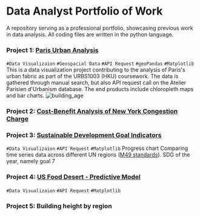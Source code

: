 # Data Analyst Portfolio of Work
A repository serving as a professional portfolio, showcasing previous work in data analysis. All coding files are written in the python language.

### Project 1: [Paris Urban Analysis](https://github.com/cwtravisyip/paris_urban_data_visualisation)
`#Data Visualizaion` `#Geospacial Data` `#API Request` `#geoPandas` `#Matplotlib`
This is a data visualization project contributing to the analysis of Paris's urban fabric as part of the URBS1003 (HKU) coursework. The data is gathered through manual search, but also API request call on the Atelier Parisien d'Urbanism database. The end products include chloropleth maps and bar charts.
![building_age](https://user-images.githubusercontent.com/78350303/204972170-62b28306-20b1-46c1-a1f3-34cc0d846fd9.png)

### Project 2: [Cost-Benefit Analysis of New York Congestion Charge](https://github.com/cwtravisyip/nyc_congestioncharge_economicanalysis)

### Project 3: [Sustainable Development Goal Indicators](https://github.com/cwtravisyip/unsd_global_database)
`#Data Visualizaion` `#API Request` `#Matplotlib`
Progress chart
Comparing time series data across different UN regions ([M49 standards](https://unstats.un.org/unsd/methodology/m49/)).
SDG of the year, namely goal 7

### Project 4: [US Food Desert - Predictive Model](https://github.com/cwtravisyip/USDA_food_desert)
`#Data Visualizaion` `#API Request` `#Matplotlib`

### Project 5: Building height by region
